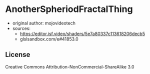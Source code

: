 # AnotherSpheriodFractalThing
* original author: mojovideotech
* sources:
    * https://editor.isf.video/shaders/5e7a80337c113618206decb5
    * glslsandbox.com\/e#41853.0

## License
Creative Commons Attribution-NonCommercial-ShareAlike 3.0